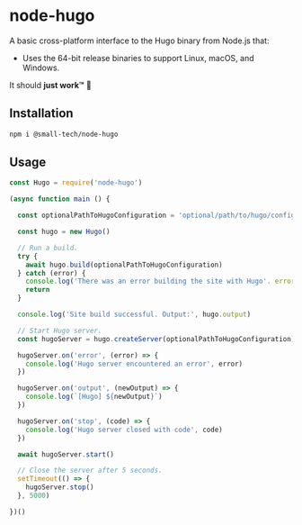 # node-hugo

A basic cross-platform interface to the Hugo binary from Node.js that:

  * Uses the 64-bit release binaries to support Linux, macOS, and Windows.

It should __just work™__ 🤞

## Installation

```sh
npm i @small-tech/node-hugo
```

## Usage

```js
const Hugo = require('node-hugo')

(async function main () {

  const optionalPathToHugoConfiguration = 'optional/path/to/hugo/configuration/'

  const hugo = new Hugo()

  // Run a build.
  try {
    await hugo.build(optionalPathToHugoConfiguration)
  } catch (error) {
    console.log('There was an error building the site with Hugo'. error)
    return
  }

  console.log('Site build successful. Output:', hugo.output)

  // Start Hugo server.
  const hugoServer = hugo.createServer(optionalPathToHugoConfiguration)

  hugoServer.on('error', (error) => {
    console.log('Hugo server encountered an error', error)
  })

  hugoServer.on('output', (newOutput) => {
    console.log(`[Hugo] ${newOutput}`)
  })

  hugoServer.on('stop', (code) => {
    console.log('Hugo server closed with code', code)
  })

  await hugoServer.start()

  // Close the server after 5 seconds.
  setTimeout(() => {
    hugoServer.stop()
  }, 5000)

})()
```
